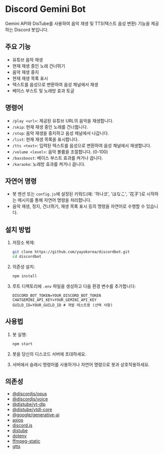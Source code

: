 # Discord Gemini Bot

Gemini API와 DisTube를 사용하여 음악 재생 및 TTS(텍스트 음성 변환) 기능을 제공하는 Discord 봇입니다.

## 주요 기능

- 유튜브 음악 재생
- 현재 재생 중인 노래 건너뛰기
- 음악 재생 중지
- 현재 재생 목록 표시
- 텍스트를 음성으로 변환하여 음성 채널에서 재생
- 베이스 부스트 및 노래방 효과 토글

## 명령어

- `/play <url>`: 제공된 유튜브 URL의 음악을 재생합니다.
- `/skip`: 현재 재생 중인 노래를 건너뜁니다.
- `/stop`: 음악 재생을 중지하고 음성 채널에서 나갑니다.
- `/list`: 현재 재생 목록을 표시합니다.
- `/tts <text>`: 입력된 텍스트를 음성으로 변환하여 음성 채널에서 재생합니다.
- `/volume <level>`: 음악 볼륨을 조절합니다. (0-100)
- `/bassboost`: 베이스 부스트 효과를 켜거나 끕니다.
- `/karaoke`: 노래방 효과를 켜거나 끕니다.

## 자연어 명령

- 봇 멘션 또는 `config.js`에 설정된 키워드(예: '하나코', 'はなこ', '花子')로 시작하는 메시지를 통해 자연어 명령을 처리합니다.
- 음악 재생, 정지, 건너뛰기, 재생 목록 표시 등의 명령을 자연어로 수행할 수 있습니다.

## 설치 방법

1.  저장소 복제:
    ```bash
    git clone https://github.com/yayokorea/discordbot.git
    cd discordbot
    ```

2.  의존성 설치:
    ```bash
    npm install
    ```

3.  루트 디렉토리에 `.env` 파일을 생성하고 다음 환경 변수를 추가합니다:
    ```
    DISCORD_BOT_TOKEN=YOUR_DISCORD_BOT_TOKEN
    CHATGEMINI_API_KEY=YOUR_GEMINI_API_KEY
    GUILD_ID=YOUR_GUILD_ID # 개발 테스트용 (선택 사항)
    ```

## 사용법

1.  봇 실행:
    ```bash
    npm start
    ```

2.  봇을 당신의 디스코드 서버에 초대하세요.

3.  서버에서 슬래시 명령어를 사용하거나 자연어 명령으로 봇과 상호작용하세요.

## 의존성

- [@discordjs/opus](https://www.npmjs.com/package/@discordjs/opus)
- [@discordjs/voice](https://www.npmjs.com/package/@discordjs/voice)
- [@distube/yt-dlp](https://www.npmjs.com/package/@distube/yt-dlp)
- [@distube/ytdl-core](https://www.npmjs.com/package/@distube/ytdl-core)
- [@google/generative-ai](https://www.npmjs.com/package/@google/generative-ai)
- [axios](https://www.npmjs.com/package/axios)
- [discord.js](https://www.npmjs.com/package/discord.js)
- [distube](https://www.npmjs.com/package/distube)
- [dotenv](https://www.npmjs.com/package/dotenv)
- [ffmpeg-static](https://www.npmjs.com/package/ffmpeg-static)
- [gtts](https://www.npmjs.com/package/gtts)
